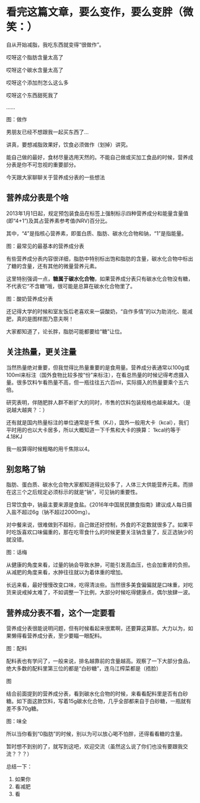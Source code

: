 # 看完这篇文章，要么变作，要么变胖（微笑：）

自从开始减脂，我吃东西就变得“很做作”。


哎呀这个脂肪含量太高了

哎呀这个碳水含量太高了

哎呀这个添加剂怎么这么多

哎呀这个东西甜死我了

……

图：做作

男朋友已经不想跟我一起买东西了…

讲真，要想减脂效果好，饮食必须做作（划掉）讲究。

能自己做的最好，食材尽量选用天然的。不能自己做或买加工食品的时候，营养成分表是你不可忽视的重要部分。

今天跟大家聊聊关于营养成分表的一些想法

## 营养成分表是个啥

2013年1月1日起，规定预包装食品在标签上强制标示四种营养成分和能量含量值(即“4+1”)及其占营养素参考值(NRV)百分比。

其中，“4”是指核心营养素，即蛋白质、脂肪、碳水化合物和钠，“1”是指能量。

图：最常见的最基本的营养成分表

有些营养成分表内容很详细，脂肪中特别标出饱和脂肪的含量，碳水化合物中标出了糖的含量，还有其他的微量营养元素。

这里特别强调一点，<b>糖属于碳水化合物</b>，如果营养成分表只有碳水化合物没有糖，不代表它“不含糖”哦，很可能是总算在碳水化合物里了。

图：酸奶营养成分表

还记得大学的时候和室友饭后老喜欢来一袋酸奶，“自作多情”的以为助消化、能减肥，真的是图样图乃意夫啊！

大家都知道了，论长胖，脂肪可能都要给“糖”让位。

## 关注热量，更关注量

当然热量绝对重要，但我觉得比热量重要的是食用量。营养成分表通常以100g或100ml来标注（国外食物比较多按“份”来标注），在看总热量的时候记得考虑摄入量。很多饮料乍看热量不高，但一瓶往往五六百ml，实际摄入的热量要乘个五六倍。

研究表明，伴随肥胖人群不断扩大的同时，市售的饮料包装规格也越来越大。（是说越大越爽？：）

还有就是国内热量标注的单位通常是千焦（KJ），国外一般用大卡（kcal），我们平时用的也以大卡居多，所以大概知道一下千焦和大卡的换算：
1kcal约等于4.18KJ

我一般算得时候粗略的用千焦除以4。

## 别忽略了钠

脂肪、蛋白质、碳水化合物大家都知道得比较多了，人体三大供能营养元素。而排在这三个之后规定必须标示的就是“钠”，可见钠的重要性。

日常饮食中，钠最主要来源是食盐。《2016年中国居民膳食指南》建议成人每日摄入盐不超过6g（钠不超过2000mg）。

对中餐来说，很难做到不超标，自己做还好控制，外食的不定数就很多了。如果平时吃饭喜欢口味偏重的，那在吃零食什么的时候更要关注钠含量了，反正选钠少的就没错。

图：话梅

从健康的角度来看，过量的钠会导致水肿，可能引发高血压，也会加重肾的负担。从减肥的角度来看，水肿往往就以为着体重的增加。

长远来看，最好慢慢改变口味，吃得清淡些。当然很多美食偏偏就是口味重，对吃货来说戒掉太难了，不如调整一下比例，大部分时候吃得健康点，偶尔放肆一波。

## 营养成分表不看，这个一定要看

营养成分表很能说明问题，但有时候看起来很累啊，还要算这算那。大力以为，如果懒得看营养成分表，至少要瞄一眼配料。

图：配料

配料表也有学问了，一般来说，排名越靠前的含量越高。观察了一下大部分食品，绝大多数的配料里第三位的都是“白砂糖”，连乌江榨菜都是（捂脸）

图

结合前面提到的营养成分表，看到碳水化合物的时候，来看看配料里是否有白砂糖。如下面这款饮料，写着15g碳水化合物，几乎全部都来自于白砂糖，一瓶就有差不多70g糖。

图：味全

所以当你看到“0脂肪”的时候，别以为可以放心喝不怕胖，还得看看糖的含量。


暂时想不到别的了，就写到这吧，欢迎交流（虽然这么说了你们也没有要跟我交流？？？）

总结一下：
1. 如果你
1. 看减肥
1. 看
